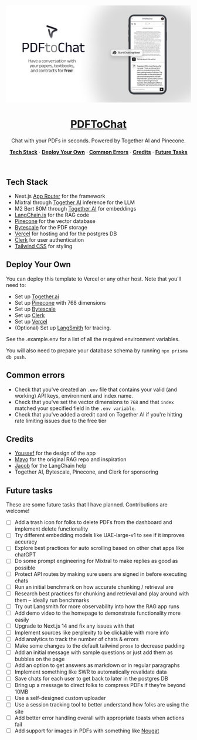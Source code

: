 <a href="https://www.pdftochat.com/">
  <img alt="PDFToChat – Chat with your PDFs in seconds." src="./public/og-image.png">
  <h1 align="center">PDFToChat</h1>
</a>

<p align="center">
  Chat with your PDFs in seconds. Powered by Together AI and Pinecone.
</p>

<p align="center">
  <a href="#tech-stack"><strong>Tech Stack</strong></a> ·
  <a href="#deploy-your-own"><strong>Deploy Your Own</strong></a> ·
  <a href="#common-errors"><strong>Common Errors</strong></a>
  ·
  <a href="#credits"><strong>Credits</strong></a>
  ·
  <a href="#future-tasks"><strong>Future Tasks</strong></a>
</p>
<br/>

## Tech Stack

- Next.js [App Router](https://nextjs.org/docs/app) for the framework
- Mixtral through [Together AI](https://dub.sh/together-ai) inference for the LLM
- M2 Bert 80M through [Together AI](https://dub.sh/together-ai) for embeddings
- [LangChain.js](https://js.langchain.com/docs/get_started/introduction/) for the RAG code
- [Pinecone](https://www.pinecone.io/) for the vector database
- [Bytescale](https://www.bytescale.com/) for the PDF storage
- [Vercel](https://vercel.com/) for hosting and for the postgres DB
- [Clerk](https://clerk.dev/) for user authentication
- [Tailwind CSS](https://tailwindcss.com/) for styling

## Deploy Your Own

You can deploy this template to Vercel or any other host. Note that you'll need to:

- Set up [Together.ai](https://dub.sh/together-ai/)
- Set up [Pinecone](https://www.pinecone.io/) with 768 dimensions
- Set up [Bytescale](https://www.bytescale.com/)
- Set up [Clerk](https://clerk.dev/)
- Set up [Vercel](https://vercel.com/)
- (Optional) Set up [LangSmith](https://smith.langchain.com/) for tracing.

See the .example.env for a list of all the required environment variables.

You will also need to prepare your database schema by running `npx prisma db push`.

## Common errors

- Check that you've created an `.env` file that contains your valid (and working) API keys, environment and index name.
- Check that you've set the vector dimensions to `768` and that `index` matched your specified field in the `.env variable`.
- Check that you've added a credit card on Together AI if you're hitting rate limiting issues due to the free tier

## Credits

- [Youssef](https://twitter.com/YoussefUiUx) for the design of the app
- [Mayo](https://twitter.com/mayowaoshin) for the original RAG repo and inspiration
- [Jacob](https://twitter.com/Hacubu) for the LangChain help
- Together AI, Bytescale, Pinecone, and Clerk for sponsoring

## Future tasks

These are some future tasks that I have planned. Contributions are welcome!

- [ ] Add a trash icon for folks to delete PDFs from the dashboard and implement delete functionality
- [ ] Try different embedding models like UAE-large-v1 to see if it improves accuracy
- [ ] Explore best practices for auto scrolling based on other chat apps like chatGPT
- [ ] Do some prompt engineering for Mixtral to make replies as good as possible
- [ ] Protect API routes by making sure users are signed in before executing chats
- [ ] Run an initial benchmark on how accurate chunking / retrieval are
- [ ] Research best practices for chunking and retrieval and play around with them – ideally run benchmarks
- [ ] Try out Langsmith for more observability into how the RAG app runs
- [ ] Add demo video to the homepage to demonstrate functionality more easily
- [ ] Upgrade to Next.js 14 and fix any issues with that
- [ ] Implement sources like perplexity to be clickable with more info
- [ ] Add analytics to track the number of chats & errors
- [ ] Make some changes to the default tailwind `prose` to decrease padding
- [ ] Add an initial message with sample questions or just add them as bubbles on the page
- [ ] Add an option to get answers as markdown or in regular paragraphs
- [ ] Implement something like SWR to automatically revalidate data
- [ ] Save chats for each user to get back to later in the postgres DB
- [ ] Bring up a message to direct folks to compress PDFs if they're beyond 10MB
- [ ] Use a self-designed custom uploader
- [ ] Use a session tracking tool to better understand how folks are using the site
- [ ] Add better error handling overall with appropriate toasts when actions fail
- [ ] Add support for images in PDFs with something like [Nougat](https://replicate.com/meta/nougat)
